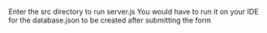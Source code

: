 Enter the src directory to run server.js
You would have to run it on your IDE for the database.json to be created after submitting the form
